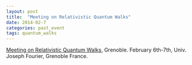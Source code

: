 ```yaml
---
layout: post
title:  "Meeting on Relativistic Quantum Walks"
date: 2014-02-7
categories: past_event
tags: quantum_walks
---
```



[Meeting on Relativistic Quantum Walks](http://gm-rqw.imag.fr/), Grenoble. February 6th-7th, Univ. Joseph Fourier, Grenoble France.